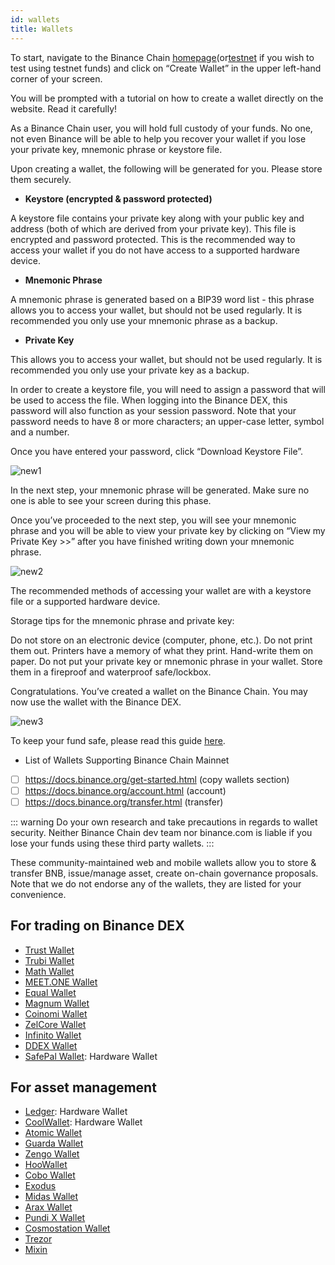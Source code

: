 ```yaml
---
id: wallets
title: Wallets
---
```


To start, navigate to the Binance Chain <u>[homepage](https://www.binance.org/en)</u>(or<u>[testnet](https://testnet.binance.org/en/)</u> if you wish to test using testnet funds) and click on “Create Wallet” in the upper left-hand corner of your screen.

You will be prompted with a tutorial on how to create a wallet directly on the website. Read it carefully!

As a Binance Chain user, you will hold full custody of your funds. No one, not even Binance will be able to help you recover your wallet if you lose your private key, mnemonic phrase or keystore file.

Upon creating a wallet, the following will be generated for you. Please store them securely.

- **Keystore (encrypted & password protected)**

A keystore file contains your private key along with your public key and address (both of which are derived from your private key). This file is encrypted and password protected. This is the recommended way to access your wallet if you do not have access to a supported hardware device.

- **Mnemonic Phrase**

A mnemonic phrase is generated based on a BIP39 word list - this phrase allows you to access your wallet, but should not be used regularly. It is recommended you only use your mnemonic phrase as a backup.

- **Private Key**

This allows you to access your wallet, but should not be used regularly. It is recommended you only use your private key as a backup.

In order to create a keystore file, you will need to assign a password that will be used to access the file. When logging into the Binance DEX, this password will also function as your session password. Note that your password needs to have 8 or more characters; an upper-case letter, symbol and a number.

Once you have entered your password, click “Download Keystore File”.

![new1](assets/new1.png)

In the next step, your mnemonic phrase will be generated. Make sure no one is able to see your screen during this phase.

Once you’ve proceeded to the next step, you will see your mnemonic phrase and you will be able to view your private key by clicking on “View my Private Key >>” after you have finished writing down your mnemonic phrase.

![new2](assets/new2.png)

The recommended methods of accessing your wallet are with a keystore file or a supported hardware device.

Storage tips for the mnemonic phrase and private key:

Do not store on an electronic device (computer, phone, etc.).
Do not print them out. Printers have a memory of what they print.
Hand-write them on paper.
Do not put your private key or mnemonic phrase in your wallet.
Store them in a fireproof and waterproof safe/lockbox.

Congratulations. You’ve created a wallet on the Binance Chain. You may now use the wallet with the Binance DEX.

![new3](assets/new3.png)

To keep your fund safe, please read this guide <u>[here](https://community.binance.org/topic/289/best-practice-to-safely-use-binance-dex)</u>.

- List of Wallets Supporting Binance Chain Mainnet
- [ ] https://docs.binance.org/get-started.html (copy wallets section)
- [ ] https://docs.binance.org/account.html (account)
- [ ] https://docs.binance.org/transfer.html (transfer)

::: warning Do your own research and take precautions in regards to wallet security. Neither Binance Chain dev team nor binance.com is liable if you lose your funds using these third party wallets. :::

These community-maintained web and mobile wallets allow you to store & transfer BNB, issue/manage asset, create on-chain governance proposals. Note that we do not endorse any of the wallets, they are listed for your convenience.

## For trading on Binance DEX

- [Trust Wallet](https://trustwallet.com)
- [Trubi Wallet](https://trubi.io)
- [Math Wallet](https://www.mathwallet.org/en)
- [MEET.ONE Wallet](https://meet.one)
- [Equal Wallet](https://equal.tech)
- [Magnum Wallet](https://magnumwallet.co)
- [Coinomi Wallet](http://coinomi.com)
- [ZelCore Wallet](https://zeltrez.io)
- [Infinito Wallet](https://zeltrez.io)
- [DDEX Wallet](https://ddex.io)
- [SafePal Wallet](https://www.safepal.io): Hardware Wallet

## For asset management

- [Ledger](https://www.ledger.com): Hardware Wallet
- [CoolWallet](https://coolwallet.io): Hardware Wallet
- [Atomic Wallet](https://atomicwallet.io)
- [Guarda Wallet](https://guarda.co)
- [Zengo Wallet](https://zengo.com)
- [HooWallet](https://hoo.com/)
- [Cobo Wallet](https://cobo.com/)
- [Exodus](https://www.exodus.io)
- [Midas Wallet](https://www.midasprotocol.io)
- [Arax Wallet](https://arax.io)
- [Pundi X Wallet](https://pundix.com)
- [Cosmostation Wallet](https://www.cosmostation.io)
- [Trezor](https://trezor.io/)
- [Mixin](https://mixin.one)
